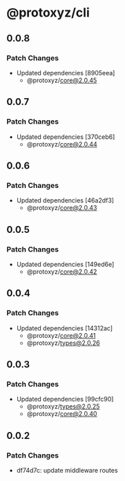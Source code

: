 # @protoxyz/cli

## 0.0.8

### Patch Changes

- Updated dependencies [8905eea]
  - @protoxyz/core@2.0.45

## 0.0.7

### Patch Changes

- Updated dependencies [370ceb6]
  - @protoxyz/core@2.0.44

## 0.0.6

### Patch Changes

- Updated dependencies [46a2df3]
  - @protoxyz/core@2.0.43

## 0.0.5

### Patch Changes

- Updated dependencies [149ed6e]
  - @protoxyz/core@2.0.42

## 0.0.4

### Patch Changes

- Updated dependencies [14312ac]
  - @protoxyz/core@2.0.41
  - @protoxyz/types@2.0.26

## 0.0.3

### Patch Changes

- Updated dependencies [99cfc90]
  - @protoxyz/types@2.0.25
  - @protoxyz/core@2.0.40

## 0.0.2

### Patch Changes

- df74d7c: update middleware routes
